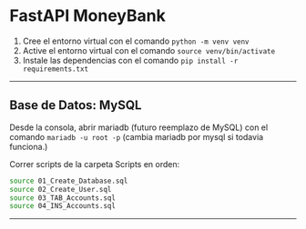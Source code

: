 # FastAPI MoneyBank

1. Cree el entorno virtual con el comando `python -m venv venv`
2. Active el entorno virtual con el comando `source venv/bin/activate`
3. Instale las dependencias con el comando `pip install -r requirements.txt`

---

## Base de Datos: MySQL

Desde la consola, abrir mariadb (futuro reemplazo de MySQL) con el comando `mariadb -u root -p` (cambia mariadb por mysql si todavia funciona.)

Correr scripts de la carpeta Scripts en orden:

```bash
source 01_Create_Database.sql
source 02_Create_User.sql
source 03_TAB_Accounts.sql
source 04_INS_Accounts.sql

```

---

